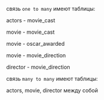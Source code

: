 связь `one to many` имеют таблицы:

actors - movie_cast

movie - movie_cast

movie - oscar_awarded

movie - movie_direction

director - movie_direction

связь `many to many` имеют таблицы:

actors, movie, director между собой
